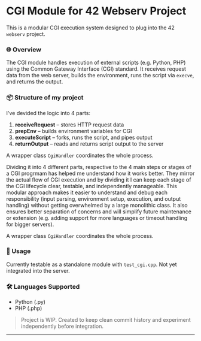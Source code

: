 # CGI Module for 42 Webserv Project

This is a modular CGI execution system designed to plug into the 42 `webserv` project.

### 🌐 Overview

The CGI module handles execution of external scripts (e.g. Python, PHP) using the Common Gateway Interface (CGI) standard. It receives request data from the web server, builds the environment, runs the script via `execve`, and returns the output.

### 📦 Structure of my project

I've devided the logic into 4 parts:

1. **receiveRequest** – stores HTTP request data
2. **prepEnv** – builds environment variables for CGI
3. **executeScript** – forks, runs the script, and pipes output
4. **returnOutput** – reads and returns script output to the server

A wrapper class `CgiHandler` coordinates the whole process.

Dividing it into 4 different parts, respective to the 4 main steps or stages of a CGI progrmam has helped me understand how it works better.
They mirror the actual flow of CGI execution and by dividing it I can keep each stage of the CGI lifecycle clear, testable, and independently manageable.
This modular approach makes it easier to understand and debug each responsibility (input parsing, environment setup, execution, and output handling) without getting overwhelmed by a large monolithic class.
It also ensures better separation of concerns and will simplify future maintenance or extension (e.g. adding support for more languages or timeout handling for bigger servers).

A wrapper class `CgiHandler` coordinates the whole process.

### 🧪 Usage

Currently testable as a standalone module with `test_cgi.cpp`. Not yet integrated into the server.

### 🛠 Languages Supported

- Python (.py)
- PHP (.php)

> Project is WIP. Created to keep clean commit history and experiment independently before integration.

---
